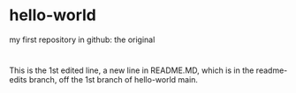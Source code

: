 # hello-world
my first repository in github: the original
#
This is the 1st edited line, a new line in README.MD, which is in the readme-edits branch, off the 1st branch of hello-world main.
